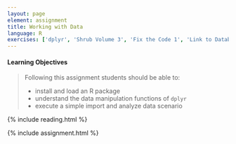 ```yaml
---
layout: page
element: assignment
title: Working with Data
language: R
exercises: ['dplyr', 'Shrub Volume 3', 'Fix the Code 1', 'Link to Databases']
---
```


#### Learning Objectives

> Following this assignment students should be able to:
>
> - install and load an R package
> - understand the data manipulation functions of `dplyr`
> - execute a simple import and analyze data scenario

{% include reading.html %}

{% include assignment.html %}
